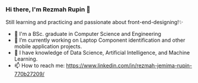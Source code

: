 ### Hi there, I'm Rezmah Rupin 👋
Still learning and practicing and passionate about front-end-designing!✨

- 🏫 I'm a BSc. graduate in Computer Science and Engineering
- 🔭 I’m currently working on Laptop Component identification and other mobile application projects.
- 🌱 I have knowledge of Data Science, Artificial Intelligence, and Machine Learning. 
- 📫 How to reach me: https://www.linkedin.com/in/rezmah-jemima-rupin-770b27209/



<!--
**Rezmah-Rupu/Rezmah-Rupu** is a ✨ _special_ ✨ repository because its `README.md` (this file) appears on your GitHub profile.

Here are some ideas to get you started:

- 🔭 I’m currently working on Laptop Component identification
- 🌱 I’m currently learning Data Science and Artificial Intelligence
- 👯 I’m looking to collaborate on ...
- 🤔 I’m looking for help with ...
- 💬 Ask me about ...
- 📫 How to reach me: https://www.linkedin.com/in/rezmah-jemima-rupin-770b27209/
- 😄 Pronouns: ...
- ⚡ Fun fact: ...
-->
